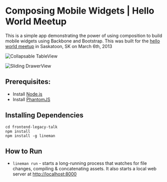 # Composing Mobile Widgets | Hello World Meetup

This is a simple app demonstrating the power of using composition to build mobile widgets using Backbone and Bootstrap. This was built for the [hello world meetup](http://www.meetup.com/Hello-World-Saskatoon-Developer-Speaker-Series/events/105561332/) in Saskatoon, SK on March 6th, 2013

![Collapsable TableView](http://cl.ly/image/0e3g1l2h172t/Screen%20Shot%202013-03-05%20at%2011.56.22%20PM.png)

![Sliding DrawerView](http://cl.ly/image/3A2p1F1g3u1F/Screen%20Shot%202013-03-06%20at%2012.00.47%20AM.png)

## Prerequisites:

* Install [Node.js](http://nodejs.org)
* Install [PhantomJS](http://phantomjs.org)

## Installing Dependencies

    cd frontend-legacy-talk
    npm install
    npm install -g lineman

## How to Run

* `lineman run` - starts a long-running process that watches for file changes, compiling & concatenating assets. It also starts a local web server at [http://localhost:8000](http://localhost:8000)

